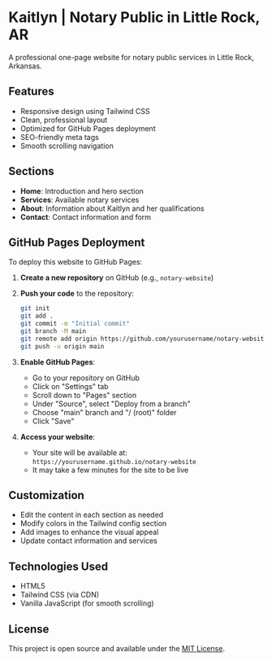 # Kaitlyn | Notary Public in Little Rock, AR

A professional one-page website for notary public services in Little Rock, Arkansas.

## Features

- Responsive design using Tailwind CSS
- Clean, professional layout
- Optimized for GitHub Pages deployment
- SEO-friendly meta tags
- Smooth scrolling navigation

## Sections

- **Home**: Introduction and hero section
- **Services**: Available notary services
- **About**: Information about Kaitlyn and her qualifications
- **Contact**: Contact information and form

## GitHub Pages Deployment

To deploy this website to GitHub Pages:

1. **Create a new repository** on GitHub (e.g., `notary-website`)

2. **Push your code** to the repository:
   ```bash
   git init
   git add .
   git commit -m "Initial commit"
   git branch -M main
   git remote add origin https://github.com/yourusername/notary-website.git
   git push -u origin main
   ```

3. **Enable GitHub Pages**:
   - Go to your repository on GitHub
   - Click on "Settings" tab
   - Scroll down to "Pages" section
   - Under "Source", select "Deploy from a branch"
   - Choose "main" branch and "/ (root)" folder
   - Click "Save"

4. **Access your website**:
   - Your site will be available at: `https://yourusername.github.io/notary-website`
   - It may take a few minutes for the site to be live

## Customization

- Edit the content in each section as needed
- Modify colors in the Tailwind config section
- Add images to enhance the visual appeal
- Update contact information and services

## Technologies Used

- HTML5
- Tailwind CSS (via CDN)
- Vanilla JavaScript (for smooth scrolling)

## License

This project is open source and available under the [MIT License](LICENSE).